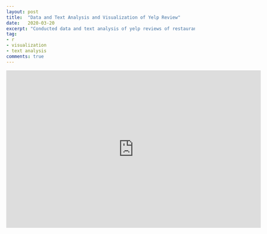 ```yaml
---
layout: post
title:  "Data and Text Analysis and Visualization of Yelp Review"
date:   2020-03-20
excerpt: "Conducted data and text analysis of yelp reviews of restaurants in Las Vegas, and used ggplot graphs, word clouds, and interactive maps to visualize the results."
tag:
- r 
- visualization
- text analysis
comments: true
---
```


<iframe src="https://ucsdcloud-my.sharepoint.com/personal/sihu_ucsd_edu/_layouts/15/Doc.aspx?sourcedoc={5266dbae-b2eb-40d6-ae41-83d2a91994db}&amp;action=embedview&amp;wdAr=1.7777777777777777" width="680px" height="420px" frameborder="0">This is an embedded <a target="_blank" href="https://office.com">Microsoft Office</a> presentation, powered by <a target="_blank" href="https://office.com/webapps">Office</a>.</iframe>
